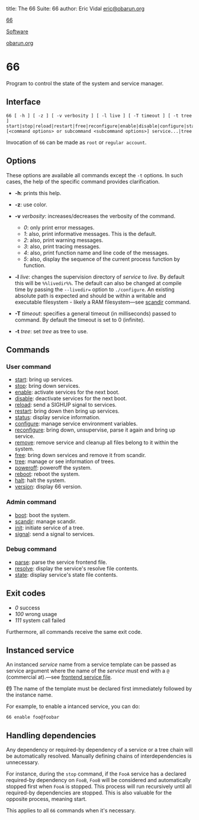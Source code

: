 title: The 66 Suite: 66
author: Eric Vidal <eric@obarun.org>

[66](index.html)

[Software](https://web.obarun.org/software)

[obarun.org](https://web.obarun.org)

# 66

Program to control the state of the system and service manager.

## Interface

```
66 [ -h ] [ -z ] [ -v verbosity ] [ -l live ] [ -T timeout ] [ -t tree ] start|stop|reload|restart|free|reconfigure|enable|disable|configure|status|resolve|state|remove|signal|tree|parse|scandir|boot|poweroff|reboot|halt|version [<command options> or subcommand <subcommand options>] service...|tree
```

Invocation of `66` can be made as `root` or `regular account`.

## Options

These options are available all commands except the `-t` options. In such cases, the help of the specific command provides clarification.

- **-h**: prints this help.

- **-z**: use color.

- **-v** *verbosity*: increases/decreases the verbosity of the command.
    * *0*: only print error messages.
    * *1*: also, print informative messages. This is the default.
    * *2*: also, print warning messages.
    * *3*: also, print tracing messages.
    * *4*: also, print function name and line code of the messages.
    * *5*: also, display the sequence of the current process function by function.

- **-l** *live*: changes the supervision directory of *service* to *live*. By default this will be `%%livedir%%`. The default can also be changed at compile time by passing the `--livedir=` option to `./configure`. An existing absolute path is expected and should be within a writable and executable filesystem - likely a RAM filesystem—see [scandir](scandir.html) command.

- **-T** *timeout*: specifies a general timeout (in milliseconds) passed to command. By default the timeout is set to 0 (infinite).

- **-t** *tree*: set *tree* as tree to use.

## Commands

### User command

- [start](start.html): bring up services.
- [stop](stop.html): bring down services.
- [enable](enable.html): activate services for the next boot.
- [disable](disable.html): deactivate services for the next boot.
- [reload](reload.html): send a SIGHUP signal to services.
- [restart](restart.html): bring down then bring up services.
- [status](status.html): display service information.
- [configure](configure.html): manage service environment variables.
- [reconfigure](reconfigure.html): bring down, unsupervise, parse it again and bring up service.
- [remove](remove.html): remove service and cleanup all files belong to it within the system.
- [free](free.html): bring down services and remove it from scandir.
- [tree](tree.html): manage or see information of trees.
- [poweroff](poweroff.html): poweroff the system.
- [reboot](reboot.html): reboot the system.
- [halt](halt.html): halt the system.
- [version](version.html): display 66 version.

### Admin command

- [boot](boot.html): boot the system.
- [scandir](scandir.html): manage scandir.
- [init](init.html): initiate service of a tree.
- [signal](signal.html): send a signal to services.

### Debug command

- [parse](parse.html): parse the service frontend file.
- [resolve](resolve.html): display the service's resolve file contents.
- [state](state.html): display service's state file contents.

## Exit codes

- *0* success
- *100* wrong usage
- *111* system call failed

Furthermore, all commands receive the same exit code.

## Instanced service

An instanced *service* name from a service template can be passed as service argument where the name of the *service* must end with a `@` (commercial at).—see [frontend service file](frontend.html).

**(!)** The name of the template must be declared first immediately followed by the instance name.

For example, to enable a intanced service, you can do:

```
66 enable foo@foobar
```

## Handling dependencies

Any dependency or required-by dependency of a service or a tree chain will be automatically resolved. Manually defining chains of interdependencies is unnecessary.

For instance, during the `stop` command, if the `FooA` service has a declared required-by dependency on `FooB`, `FooB` will be considered and automatically stopped first when `FooA` is stopped. This process will run recursively until all required-by dependencies are stopped. This is also valuable for the opposite process, meaning start.

This applies to all `66` commands when it's necessary.
